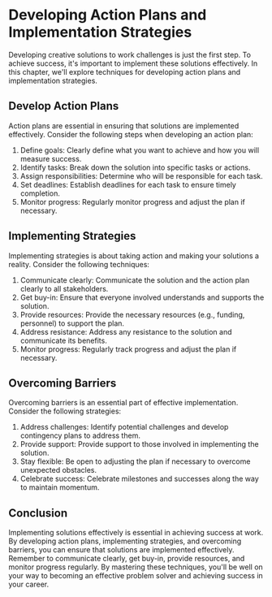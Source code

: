 Developing Action Plans and Implementation Strategies
========================================================================================

Developing creative solutions to work challenges is just the first step. To achieve success, it's important to implement these solutions effectively. In this chapter, we'll explore techniques for developing action plans and implementation strategies.

Develop Action Plans
--------------------

Action plans are essential in ensuring that solutions are implemented effectively. Consider the following steps when developing an action plan:

1. Define goals: Clearly define what you want to achieve and how you will measure success.
2. Identify tasks: Break down the solution into specific tasks or actions.
3. Assign responsibilities: Determine who will be responsible for each task.
4. Set deadlines: Establish deadlines for each task to ensure timely completion.
5. Monitor progress: Regularly monitor progress and adjust the plan if necessary.

Implementing Strategies
-----------------------

Implementing strategies is about taking action and making your solutions a reality. Consider the following techniques:

1. Communicate clearly: Communicate the solution and the action plan clearly to all stakeholders.
2. Get buy-in: Ensure that everyone involved understands and supports the solution.
3. Provide resources: Provide the necessary resources (e.g., funding, personnel) to support the plan.
4. Address resistance: Address any resistance to the solution and communicate its benefits.
5. Monitor progress: Regularly track progress and adjust the plan if necessary.

Overcoming Barriers
-------------------

Overcoming barriers is an essential part of effective implementation. Consider the following strategies:

1. Address challenges: Identify potential challenges and develop contingency plans to address them.
2. Provide support: Provide support to those involved in implementing the solution.
3. Stay flexible: Be open to adjusting the plan if necessary to overcome unexpected obstacles.
4. Celebrate success: Celebrate milestones and successes along the way to maintain momentum.

Conclusion
----------

Implementing solutions effectively is essential in achieving success at work. By developing action plans, implementing strategies, and overcoming barriers, you can ensure that solutions are implemented effectively. Remember to communicate clearly, get buy-in, provide resources, and monitor progress regularly. By mastering these techniques, you'll be well on your way to becoming an effective problem solver and achieving success in your career.
